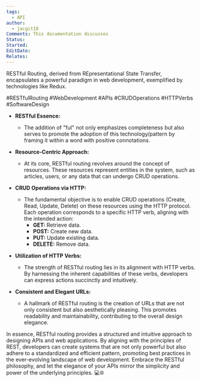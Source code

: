 ```yaml
---
tags:
  - API
author:
  - jacgit18
Comments: This documentation discusses
Status: 
Started: 
EditDate: 
Relates:
---
```

RESTful Routing, derived from REpresentational State Transfer, encapsulates a powerful paradigm in web development, exemplified by technologies like Redux.

#RESTfulRouting #WebDevelopment #APIs #CRUDOperations #HTTPVerbs #SoftwareDesign

- **RESTful Essence:**
  - The addition of "ful" not only emphasizes completeness but also serves to promote the adoption of this technology/pattern by framing it within a word with positive connotations.

- **Resource-Centric Approach:**
  - At its core, RESTful routing revolves around the concept of resources. These resources represent entities in the system, such as articles, users, or any data that can undergo CRUD operations.

- **CRUD Operations via HTTP:**
  - The fundamental objective is to enable CRUD operations (Create, Read, Update, Delete) on these resources using the HTTP protocol. Each operation corresponds to a specific HTTP verb, aligning with the intended action:
    - **GET:** Retrieve data.
    - **POST:** Create new data.
    - **PUT:** Update existing data.
    - **DELETE:** Remove data.

- **Utilization of HTTP Verbs:**
  - The strength of RESTful routing lies in its alignment with HTTP verbs. By harnessing the inherent capabilities of these verbs, developers can express actions succinctly and intuitively.

- **Consistent and Elegant URLs:**
  - A hallmark of RESTful routing is the creation of URLs that are not only consistent but also aesthetically pleasing. This promotes readability and maintainability, contributing to the overall design elegance.

In essence, RESTful routing provides a structured and intuitive approach to designing APIs and web applications. By aligning with the principles of REST, developers can create systems that are not only powerful but also adhere to a standardized and efficient pattern, promoting best practices in the ever-evolving landscape of web development. Embrace the RESTful philosophy, and let the elegance of your APIs mirror the simplicity and power of the underlying principles. 💻🌐 